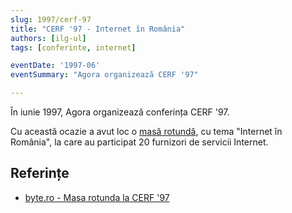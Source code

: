 ```yaml
---
slug: 1997/cerf-97
title: "CERF '97 - Internet în România"
authors: [ilg-ul]
tags: [conferinte, internet]

eventDate: '1997-06'
eventSummary: "Agora organizează CERF '97"

---
```


În iunie 1997, Agora organizează conferința CERF '97.

<!-- truncate -->

Cu această ocazie a avut loc o [masă rotundă](/blog/2023/agora-cerf-97-internet/), cu tema "Internet în România",
la care au participat 20 furnizori de servicii Internet.



## Referințe

- [byte.ro - Masa rotunda la CERF '97](https://www.byte.ro/byte97-07/masa.html)
